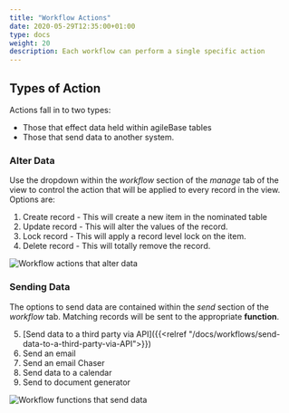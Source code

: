 ```yaml
---
title: "Workflow Actions"
date: 2020-05-29T12:35:00+01:00
type: docs
weight: 20
description: Each workflow can perform a single specific action
---
```


## Types of Action

Actions fall in to two types: 

* Those that effect data held within agileBase tables 
* Those that send data to another system. 

### Alter Data
Use the dropdown within the _workflow_ section of the _manage_ tab of the view to control the action that will be applied to every record in the view.
Options are:
1) Create record - This will create a new item in the nominated table
2) Update record - This will alter the values of the record.
3) Lock record - This will apply a record level lock on the item.
4) Delete record - This will totally remove the record.

![Workflow actions that alter data](/workflow_manage.png)

### Sending Data
The options to send data are contained within the _send_ section of the _workflow_ tab. Matching records will be sent to the appropriate **function**.

5) [Send data to a third party via API]({{<relref "/docs/workflows/send-data-to-a-third-party-via-API">}})
6) Send an email 
7) Send an email Chaser
8) Send data to a calendar
9) Send to document generator

![Workflow functions that send data](/workflow_send.png)